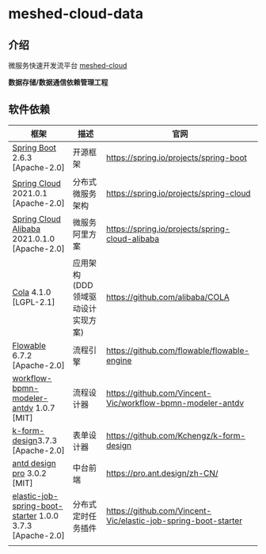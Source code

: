 # meshed-cloud-data

## 介绍
微服务快速开发流平台 [meshed-cloud](cloud.meshed.cn) 

**数据存储/数据通信依赖管理工程**


## 软件依赖

| 框架                                                                                                                         | 描述                             | 官网                                                             |
|----------------------------------------------------------------------------------------------------------------------------|--------------------------------|----------------------------------------------------------------|
| [Spring Boot](https://spring.io/projects/spring-boot) 2.6.3 [Apache-2.0]                                                   | 开源框架                           | https://spring.io/projects/spring-boot                         |
| [Spring Cloud](https://spring.io/projects/spring-cloud) 2021.0.1 [Apache-2.0]                                              | 分布式微服务架构                       | https://spring.io/projects/spring-cloud                        |
| [Spring Cloud Alibaba](https://spring.io/projects/spring-cloud-alibaba) 2021.0.1.0 [Apache-2.0]                            | 微服务阿里方案                        | https://spring.io/projects/spring-cloud-alibaba                |
| [Cola](https://github.com/alibaba/COLA) 4.1.0 [LGPL-2.1]                                                                   | 应用架构 (DDD 领域驱动设计实现方案)          | https://github.com/alibaba/COLA                                |
| [Flowable](https://github.com/flowable/flowable-engine) 6.7.2 [Apache-2.0]                                                 | 流程引擎                           | https://github.com/flowable/flowable-engine                    |
| [workflow-bpmn-modeler-antdv](https://github.com/Vincent-Vic/workflow-bpmn-modeler-antdv) 1.0.7 [MIT]                      | 流程设计器                          | https://github.com/Vincent-Vic/workflow-bpmn-modeler-antdv     |
| [ k-form-design](https://github.com/Kchengz/k-form-design)3.7.3 [Apache-2.0]                                               | 表单设计器                          | https://github.com/Kchengz/k-form-design                       |
| [antd design pro](https://pro.ant.design/zh-CN/) 3.0.2 [MIT]                                                               | 中台前端                           | https://pro.ant.design/zh-CN/                                  |
| [elastic-job-spring-boot-starter](https://github.com/Vincent-Vic/elastic-job-spring-boot-starter) 1.0.0 3.7.3 [Apache-2.0] | 分布式定时任务插件                      | https://github.com/Vincent-Vic/elastic-job-spring-boot-starter |
|                                                                                                                            |                                |                                                                |






